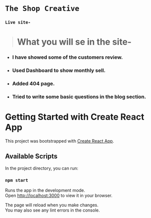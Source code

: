 # `The Shop Creative`

### `Live site-`

> # What you will se in the site-

- ### I have showed some of the customers review.
- ### Used Dashboard to show monthly sell.
- ### Added 404 page.
- ### Tried to write some basic questions in the blog section.

# Getting Started with Create React App

This project was bootstrapped with [Create React App](https://github.com/facebook/create-react-app).

## Available Scripts

In the project directory, you can run:

### `npm start`

Runs the app in the development mode.\
Open [http://localhost:3000](http://localhost:3000) to view it in your browser.

The page will reload when you make changes.\
You may also see any lint errors in the console.
